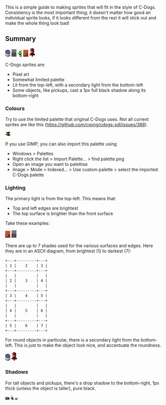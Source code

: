 This is a simple guide to making sprites that will fit in the style of C-Dogs. Consistency is the most important thing; it doesn't matter how good an individual sprite looks, if it looks different from the rest it will stick out and make the whole thing look bad!

## Summary

![](https://github.com/cxong/cdogs-sdl/blob/master/graphics/barrel_blue.png)
![](https://github.com/cxong/cdogs-sdl/blob/master/graphics/wall/plasteel/o.png)
![](https://github.com/cxong/cdogs-sdl/blob/master/graphics/plant.png)
![](https://github.com/cxong/cdogs-sdl/blob/master/graphics/box.png)
![](https://github.com/cxong/cdogs-sdl/blob/master/graphics/rocket.png)

C-Dogs sprites are:

- Pixel art
- Somewhat limited palette
- Lit from the top-left, with a secondary light from the bottom-left
- Some objects, like pickups, cast a 1px full black shadow along its bottom-right

### Colours

Try to use the limited palette that original C-Dogs uses. Not all current sprites are like this (https://github.com/cxong/cdogs-sdl/issues/388).

![](https://github.com/cxong/cdogs-sdl/blob/master/graphics/palette.png)

If you use GIMP, you can also import this palette using
- Windows > Palettes
- Right click the list > Import Palette... > find palette.png
- Open an image you want to palettise
- Image > Mode > Indexed... > Use custom palette > select the imported C-Dogs palette

### Lighting

The primary light is from the top-left. This means that:

- Top and left edges are brightest
- The top surface is brighter than the front surface

Take these examples:

![](https://github.com/cxong/cdogs-sdl/blob/master/graphics/box.png)
![](https://github.com/cxong/cdogs-sdl/blob/master/graphics/wall/plasteel/o.png)

There are up to 7 shades used for the various surfaces and edges. Here they are in an ASCII diagram, from brightest (1) to darkest (7):

    +---+---------+---+
    | 1 |    2    | 3 |
    +---+---------+---+
    |   |         |   |
    | 2 |    3    | 4 |
    |   |         |   |
    +---+---------+---+
    | 3 |    4    | 5 |
    +---+---------+---+
    |   |         |   |
    | 4 |    5    | 6 |
    |   |         |   |
    +---+---------+---+
    | 5 |    6    | 7 |
    +---+---------+---+

For round objects in particular, there is a secondary light from the bottom-left. This is just to make the object look nice, and accentuate the roundness.

![](https://github.com/cxong/cdogs-sdl/blob/master/graphics/barrel_blue.png)
![](https://github.com/cxong/cdogs-sdl/blob/master/graphics/rocket.png)

### Shadows

For tall objects and pickups, there's a drop shadow to the bottom-right, 1px thick (unless the object is taller), pure black.

![](https://github.com/cxong/cdogs-sdl/blob/master/graphics/keys/dungeon/blue.png)
![](https://github.com/cxong/cdogs-sdl/blob/master/graphics/bottle.png)
![](https://github.com/cxong/cdogs-sdl/blob/master/graphics/disk1.png)
